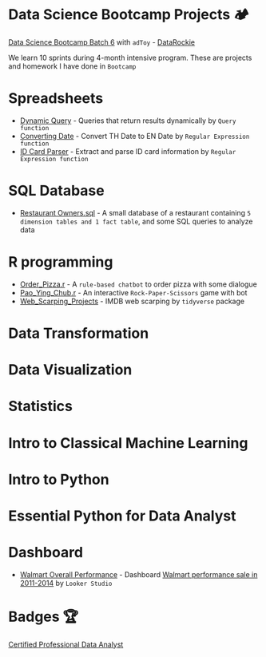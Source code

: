 # Data Science Bootcamp Projects 🏕️

[Data Science Bootcamp Batch 6](https://datarockie.com/data-science-bootcamp/) with `adToy` - [DataRockie](https://www.facebook.com/datarockie)

We learn 10 sprints during 4-month intensive program. These are projects and homework I have done in `Bootcamp`

# Spreadsheets
- [Dynamic Query](https://docs.google.com/spreadsheets/d/1zcxJQ2M4e_5GyXelzd7pJ8O49IapEYJyrsBf7zFAtmU/edit?usp=sharing) - Queries that return results dynamically by `Query function`
- [Converting Date](https://docs.google.com/spreadsheets/d/1fWBaRk0MP1xnXmW1FMo7kCHUpB548HVI_a_l4-vPlkI/edit?usp=sharing) - Convert TH Date to EN Date       by `Regular Expression function`
- [ID Card Parser](https://docs.google.com/spreadsheets/d/1b5gNsXVjrW-5CSkGAzLvocowM_1wvudPXIO9l1aJ7Lw/edit?usp=sharing) - Extract and parse ID card information by `Regular Expression function`

# SQL Database
- [Restaurant Owners.sql](https://github.com/suppawit-t/bootcamp_projects/blob/main/SQL/Restaurant%20Owners.sql) - A small database of a restaurant containing `5 dimension tables and 1 fact table`, and some SQL queries to analyze data

# R programming
- [Order_Pizza.r](https://github.com/suppawit-t/bootcamp_projects/blob/main/R/R%20Homework%20-%20Order_Pizza.r) - A `rule-based chatbot` to order pizza with some dialogue
- [Pao_Ying_Chub.r](https://github.com/suppawit-t/bootcamp_projects/blob/main/R/R%20Homework%20-%20Pao_Ying_Chub.r) -  An interactive `Rock-Paper-Scissors` game with bot
- [Web_Scarping_Projects](https://github.com/suppawit-t/bootcamp_projects/blob/main/R/web_scarping_projects.pdf) - IMDB web scarping by `tidyverse` package

# Data Transformation

# Data Visualization

# Statistics

# Intro to Classical Machine Learning

# Intro to Python

# Essential Python for Data Analyst

# Dashboard
- [Walmart Overall Performance](https://lookerstudio.google.com/u/0/reporting/84d4d20d-d166-466f-801c-12ecd25f32ff/page/yo0ID/edit) - Dashboard [Walmart performance sale in 2011-2014](https://docs.google.com/spreadsheets/d/1nAzQ_tEU62RNhe1-Rg_rG_8c95jDoYCaOrljGp7jWRQ/edit?usp=sharing) by `Looker Studio`

# Badges 🏆
[Certified Professional Data Analyst](https://www.credly.com/users/suppawit-thiamhong)
